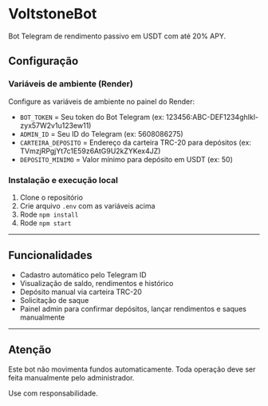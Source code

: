 # VoltstoneBot

Bot Telegram de rendimento passivo em USDT com até 20% APY.

## Configuração

### Variáveis de ambiente (Render)

Configure as variáveis de ambiente no painel do Render:

- `BOT_TOKEN` = Seu token do Bot Telegram (ex: 123456:ABC-DEF1234ghIkl-zyx57W2v1u123ew11)
- `ADMIN_ID` = Seu ID do Telegram (ex: 5608086275)
- `CARTEIRA_DEPOSITO` = Endereço da carteira TRC-20 para depósitos (ex: TVmzjRPgjYt7c1E59z6AtG9U2kZYKex4JZ)
- `DEPOSITO_MINIMO` = Valor mínimo para depósito em USDT (ex: 50)

### Instalação e execução local

1. Clone o repositório
2. Crie arquivo `.env` com as variáveis acima
3. Rode `npm install`
4. Rode `npm start`

---

## Funcionalidades

- Cadastro automático pelo Telegram ID
- Visualização de saldo, rendimentos e histórico
- Depósito manual via carteira TRC-20
- Solicitação de saque
- Painel admin para confirmar depósitos, lançar rendimentos e saques manualmente

---

## Atenção

Este bot não movimenta fundos automaticamente. Toda operação deve ser feita manualmente pelo administrador.

Use com responsabilidade.